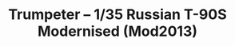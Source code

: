 ---
layout: product
title: "Trumpeter – 1/35 Russian T-90S Modernised (Mod2013)"
price: "7100" 
desc: "N/A"
img_path: "/assets/img/TRU09524.jpg"
brand: "N/A"
available: false
special_offer: false
new: false
soon: false
cat: "010000"
subcat: "013400"
subsubcat: "0N/A"
sifra: "TRU09524"
popular: false
---